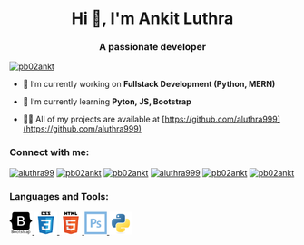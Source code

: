 <h1 align="center">Hi 👋, I'm Ankit Luthra</h1>
<h3 align="center">A passionate developer</h3>

<p align="left"> <a href="https://twitter.com/pb02ankt" target="blank"><img src="https://img.shields.io/twitter/follow/pb02ankt?logo=twitter&style=for-the-badge" alt="pb02ankt" /></a> </p>

- 🔭 I’m currently working on **Fullstack Development (Python, MERN)**

- 🌱 I’m currently learning **Pyton, JS, Bootstrap**

- 👨‍💻 All of my projects are available at [https://github.com/aluthra999](https://github.com/aluthra999)

<h3 align="left">Connect with me:</h3>
<p align="left">
<a href="https://codepen.io/aluthra99" target="blank"><img align="center" src="https://raw.githubusercontent.com/rahuldkjain/github-profile-readme-generator/master/src/images/icons/Social/codepen.svg" alt="aluthra99" height="30" width="40" /></a>
<a href="https://dev.to/pb02ankt" target="blank"><img align="center" src="https://raw.githubusercontent.com/rahuldkjain/github-profile-readme-generator/master/src/images/icons/Social/devto.svg" alt="pb02ankt" height="30" width="40" /></a>
<a href="https://twitter.com/pb02ankt" target="blank"><img align="center" src="https://raw.githubusercontent.com/rahuldkjain/github-profile-readme-generator/master/src/images/icons/Social/twitter.svg" alt="pb02ankt" height="30" width="40" /></a>
<a href="https://linkedin.com/in/aluthra999" target="blank"><img align="center" src="https://raw.githubusercontent.com/rahuldkjain/github-profile-readme-generator/master/src/images/icons/Social/linked-in-alt.svg" alt="aluthra999" height="30" width="40" /></a>
<a href="https://instagram.com/pb02ankt" target="blank"><img align="center" src="https://raw.githubusercontent.com/rahuldkjain/github-profile-readme-generator/master/src/images/icons/Social/instagram.svg" alt="pb02ankt" height="30" width="40" /></a>
<a href="https://www.behance.net/pb02ankt" target="blank"><img align="center" src="https://raw.githubusercontent.com/rahuldkjain/github-profile-readme-generator/master/src/images/icons/Social/behance.svg" alt="pb02ankt" height="30" width="40" /></a>
</p>

<h3 align="left">Languages and Tools:</h3>
<p align="left"> <a href="https://getbootstrap.com" target="_blank" rel="noreferrer"> <img src="https://raw.githubusercontent.com/devicons/devicon/master/icons/bootstrap/bootstrap-plain-wordmark.svg" alt="bootstrap" width="40" height="40"/> </a> <a href="https://www.w3schools.com/css/" target="_blank" rel="noreferrer"> <img src="https://raw.githubusercontent.com/devicons/devicon/master/icons/css3/css3-original-wordmark.svg" alt="css3" width="40" height="40"/> </a> <a href="https://www.w3.org/html/" target="_blank" rel="noreferrer"> <img src="https://raw.githubusercontent.com/devicons/devicon/master/icons/html5/html5-original-wordmark.svg" alt="html5" width="40" height="40"/> </a> <a href="https://www.photoshop.com/en" target="_blank" rel="noreferrer"> <img src="https://raw.githubusercontent.com/devicons/devicon/master/icons/photoshop/photoshop-line.svg" alt="photoshop" width="40" height="40"/> </a> <a href="https://www.python.org" target="_blank" rel="noreferrer"> <img src="https://raw.githubusercontent.com/devicons/devicon/master/icons/python/python-original.svg" alt="python" width="40" height="40"/> </a> </p>
